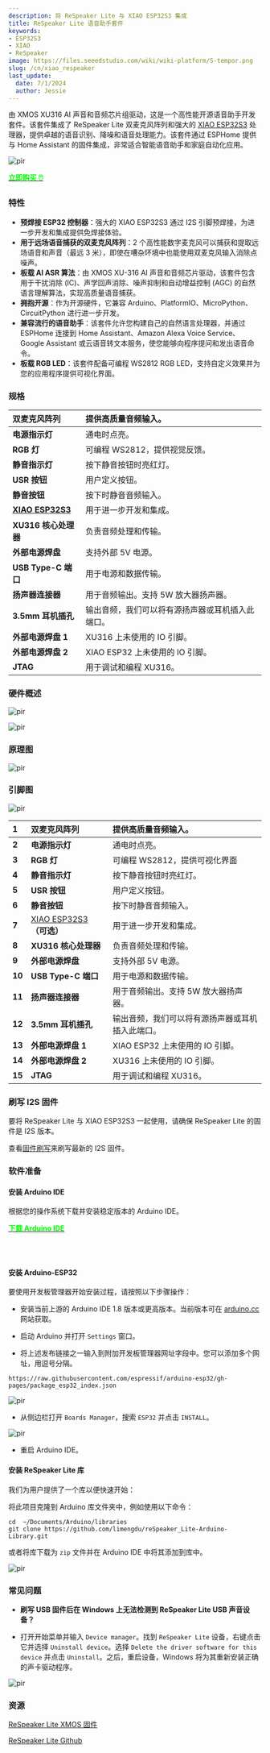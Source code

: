 ```yaml
---
description: 将 ReSpeaker Lite 与 XIAO ESP32S3 集成
title: ReSpeaker Lite 语音助手套件
keywords:
- ESP32S3
- XIAO
- ReSpeaker
image: https://files.seeedstudio.com/wiki/wiki-platform/S-tempor.png
slug: /cn/xiao_respeaker
last_update:
  date: 7/1/2024
  author: Jessie
---
```



由 XMOS XU316 AI 声音和音频芯片组驱动，这是一个高性能开源语音助手开发套件。该套件集成了 ReSpeaker Lite 双麦克风阵列和强大的 [XIAO ESP32S3](https://www.seeedstudio.com/XIAO-ESP32S3-p-5627.html) 处理器，提供卓越的语音识别、降噪和语音处理能力。该套件通过 ESPHome 提供与 Home Assistant 的固件集成，非常适合智能语音助手和家庭自动化应用。


<p style={{textAlign: 'center'}}><img src="https://files.seeedstudio.com/wiki/SenseCAP/respeaker/xiao-res.png" alt="pir" width={600} height="auto" /></p>


<div class="get_one_now_container" style={{textAlign: 'center'}}>
    <a class="get_one_now_item" href="https://www.seeedstudio.com/ReSpeaker-Lite-Voice-Assistant-Kit-p-5929.html" target="_blank" rel="noopener noreferrer">
            <strong><span><font color={'FFFFFF'} size={"4"}> 立即购买 🖱️</font></span></strong>
    </a>
</div>

### 特性

* **预焊接 ESP32 控制器**：强大的 XIAO ESP32S3 通过 I2S 引脚预焊接，为进一步开发和集成提供免焊接体验。
* **用于远场语音捕获的双麦克风阵列**：2 个高性能数字麦克风可以捕获和提取远场语音和声音（最远 3 米），即使在嘈杂环境中也能使用双麦克风输入消除点噪声。
* **板载 AI ASR 算法**：由 XMOS XU-316 AI 声音和音频芯片驱动，该套件包含用于干扰消除 (IC)、声学回声消除、噪声抑制和自动增益控制 (AGC) 的自然语言理解算法，实现高质量语音捕获。
* **拥抱开源**：作为开源硬件，它兼容 Arduino、PlatformIO、MicroPython、CircuitPython 进行进一步开发。
* **兼容流行的语音助手**：该套件允许您构建自己的自然语言处理器，并通过 ESPHome 连接到 Home Assistant、Amazon Alexa Voice Service、Google Assistant 或云语音转文本服务，使您能够向程序提问和发出语音命令。
* **板载 RGB LED**：该套件配备可编程 WS2812 RGB LED，支持自定义效果并为您的应用程序提供可视化界面。


### 规格

|**双麦克风阵列**|提供高质量音频输入。|
| :- | :- |
|**电源指示灯**|通电时点亮。|
|**RGB 灯**|可编程 WS2812，提供视觉反馈。|
|**静音指示灯**|按下静音按钮时亮红灯。|
|**USR 按钮**|用户定义按钮。|
|**静音按钮**|按下时静音音频输入。|
|[**XIAO ESP32S3**](https://www.seeedstudio.com/XIAO-ESP32S3-p-5627.html)|用于进一步开发和集成。|
|**XU316 核心处理器**|负责音频处理和传输。|
|**外部电源焊盘**|支持外部 5V 电源。|
|**USB Type-C 端口**|用于电源和数据传输。|
|**扬声器连接器**|用于音频输出。支持 5W 放大器扬声器。|
|**3.5mm 耳机插孔**|输出音频，我们可以将有源扬声器或耳机插入此端口。|
|**外部电源焊盘 1** |XU316 上未使用的 IO 引脚。|
|**外部电源焊盘 2**|XIAO ESP32 上未使用的 IO 引脚。|
|**JTAG**|用于调试和编程 XU316。|


### 硬件概述

<p style={{textAlign: 'center'}}><img src="https://files.seeedstudio.com/wiki/SenseCAP/respeaker/front.png" alt="pir" width={800} height="auto" /></p>
<p style={{textAlign: 'center'}}><img src="https://files.seeedstudio.com/wiki/SenseCAP/respeaker/back.png" alt="pir" width={800} height="auto" /></p>

### 原理图

<p style={{textAlign: 'center'}}><img src="https://files.seeedstudio.com/wiki/SenseCAP/respeaker/respeaker_lite_v1.0_sch_1.png" alt="pir" width={800} height="auto" /></p>

### 引脚图

<p style={{textAlign: 'center'}}><img src="https://github.com/respeaker/ReSpeaker_Lite/raw/master/doc/images/pinout.png" alt="pir" width={600} height="auto" /></p>


|**1**|**双麦克风阵列**|提供高质量音频输入。|
| :- | :- | :- |
|**2**|**电源指示灯**|通电时点亮。|
|**3**|**RGB 灯**|可编程 WS2812，提供可视化界面|
|**4**|**静音指示灯**|按下静音按钮时亮红灯。|
|**5**|**USR 按钮**|用户定义按钮。|
|**6**|**静音按钮**|按下时静音音频输入。|
|**7**|[XIAO ESP32S3](https://www.seeedstudio.com/XIAO-ESP32S3-p-5627.html) **（可选）**|用于进一步开发和集成。|
|**8**|**XU316 核心处理器**|负责音频处理和传输。|
|**9**|**外部电源焊盘**|支持外部 5V 电源。|
|**10**|**USB Type-C 端口**|用于电源和数据传输。|
|**11**|**扬声器连接器**|用于音频输出。支持 5W 放大器扬声器。|
|**12**|**3.5mm 耳机插孔**|输出音频，我们可以将有源扬声器或耳机插入此端口。|
|**13**|**外部电源焊盘 1**|XIAO ESP32 上未使用的 IO 引脚。|
|**14**|**外部电源焊盘 2**|XU316 上未使用的 IO 引脚。|
|**15**|**JTAG**|用于调试和编程 XU316。|


### 刷写 I2S 固件


要将 ReSpeaker Lite 与 XIAO ESP32S3 一起使用，请确保 ReSpeaker Lite 的固件是 I2S 版本。

查看[固件刷写](https://wiki.seeedstudio.com/cn/reSpeaker_usb_v3/#update-firmware)来刷写最新的 I2S 固件。


### 软件准备

#### 安装 Arduino IDE

根据您的操作系统下载并安装稳定版本的 Arduino IDE。

 <div class="download_arduino_container" style={{textAlign: 'center'}}>
    <a class="download_arduino_item" href="https://www.arduino.cc/en/software"><strong><span><font color={'FFFFFF'} size={"4"}>下载 Arduino IDE</font></span></strong></a>
 </div>

<br></br>


#### 安装 Arduino-ESP32

要使用开发板管理器开始安装过程，请按照以下步骤操作：

* 安装当前上游的 Arduino IDE 1.8 版本或更高版本。当前版本可在 [arduino.cc](https://www.arduino.cc/en/Main/Software) 网站获取。

* 启动 Arduino 并打开 `Settings` 窗口。


* 将上述发布链接之一输入到附加开发板管理器网址字段中。您可以添加多个网址，用逗号分隔。

```
https://raw.githubusercontent.com/espressif/arduino-esp32/gh-pages/package_esp32_index.json
```

<p style={{textAlign: 'center'}}><img src="https://files.seeedstudio.com/wiki/SenseCAP/respeaker/preference.png" alt="pir" width={800} height="auto" /></p>


* 从侧边栏打开 `Boards Manager`，搜索 `ESP32` 并点击 `INSTALL`。


<p style={{textAlign: 'center'}}><img src="https://files.seeedstudio.com/wiki/SenseCAP/respeaker/install-board.png" alt="pir" width={800} height="auto" /></p>


* 重启 Arduino IDE。


#### 安装 ReSpeaker Lite 库


我们为用户提供了一个库以便快速开始：

将此项目克隆到 Arduino 库文件夹中，例如使用以下命令：

```
cd  ~/Documents/Arduino/libraries
git clone https://github.com/limengdu/reSpeaker_Lite-Arduino-Library.git
```

或者将库下载为 `zip` 文件并在 Arduino IDE 中将其添加到库中。

<p style={{textAlign: 'center'}}><img src="https://files.seeedstudio.com/wiki/SenseCAP/respeaker/add-lib.png" alt="pir" width={600} height="auto" /></p>


### 常见问题

* **刷写 USB 固件后在 Windows 上无法检测到 ReSpeaker Lite USB 声音设备？**


- 打开开始菜单并输入 `Device manager`。找到 `ReSpeaker Lite` 设备，右键点击它并选择 `Uninstall device`。选择 `Delete the driver software for this device` 并点击 `Uninstall`。之后，重启设备，Windows 将为其重新安装正确的声卡驱动程序。

 <p style={{textAlign: 'center'}}><img src="https://github.com/respeaker/ReSpeaker_Lite/raw/master/doc/images/dfu/delete-driver.png" alt="pir" width={600} height="auto" /></p>


### 资源

[ReSpeaker Lite XMOS 固件](https://github.com/respeaker/ReSpeaker_Lite/tree/master/xmos_firmwares)

[ReSpeaker Lite Github](https://github.com/respeaker/ReSpeaker_Lite/)